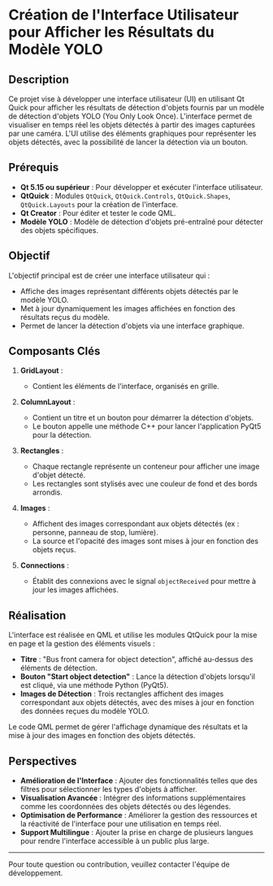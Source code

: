 # Création de l'Interface Utilisateur pour Afficher les Résultats du Modèle YOLO

## Description

Ce projet vise à développer une interface utilisateur (UI) en utilisant Qt Quick pour afficher les résultats de détection d'objets fournis par un modèle de détection d'objets YOLO (You Only Look Once). L'interface permet de visualiser en temps réel les objets détectés à partir des images capturées par une caméra. L'UI utilise des éléments graphiques pour représenter les objets détectés, avec la possibilité de lancer la détection via un bouton.

## Prérequis

- **Qt 5.15 ou supérieur** : Pour développer et exécuter l'interface utilisateur.
- **QtQuick** : Modules `QtQuick`, `QtQuick.Controls`, `QtQuick.Shapes`, `QtQuick.Layouts` pour la création de l'interface.
- **Qt Creator** : Pour éditer et tester le code QML.
- **Modèle YOLO** : Modèle de détection d'objets pré-entraîné pour détecter des objets spécifiques.

## Objectif

L'objectif principal est de créer une interface utilisateur qui :
- Affiche des images représentant différents objets détectés par le modèle YOLO.
- Met à jour dynamiquement les images affichées en fonction des résultats reçus du modèle.
- Permet de lancer la détection d'objets via une interface graphique.

## Composants Clés

1. **GridLayout** :
   - Contient les éléments de l'interface, organisés en grille.

2. **ColumnLayout** :
   - Contient un titre et un bouton pour démarrer la détection d'objets.
   - Le bouton appelle une méthode C++ pour lancer l'application PyQt5 pour la détection.

3. **Rectangles** :
   - Chaque rectangle représente un conteneur pour afficher une image d'objet détecté.
   - Les rectangles sont stylisés avec une couleur de fond et des bords arrondis.

4. **Images** :
   - Affichent des images correspondant aux objets détectés (ex : personne, panneau de stop, lumière).
   - La source et l'opacité des images sont mises à jour en fonction des objets reçus.

5. **Connections** :
   - Établit des connexions avec le signal `objectReceived` pour mettre à jour les images affichées.

## Réalisation

L'interface est réalisée en QML et utilise les modules QtQuick pour la mise en page et la gestion des éléments visuels :

- **Titre** : "Bus front camera for object detection", affiché au-dessus des éléments de détection.
- **Bouton "Start object detection"** : Lance la détection d'objets lorsqu'il est cliqué, via une méthode Python (PyQt5).
- **Images de Détection** : Trois rectangles affichent des images correspondant aux objets détectés, avec des mises à jour en fonction des données reçues du modèle YOLO.

Le code QML permet de gérer l'affichage dynamique des résultats et la mise à jour des images en fonction des objets détectés.

## Perspectives

- **Amélioration de l'Interface** : Ajouter des fonctionnalités telles que des filtres pour sélectionner les types d'objets à afficher.
- **Visualisation Avancée** : Intégrer des informations supplémentaires comme les coordonnées des objets détectés ou des légendes.
- **Optimisation de Performance** : Améliorer la gestion des ressources et la réactivité de l'interface pour une utilisation en temps réel.
- **Support Multilingue** : Ajouter la prise en charge de plusieurs langues pour rendre l'interface accessible à un public plus large.

---

Pour toute question ou contribution, veuillez contacter l'équipe de développement.
